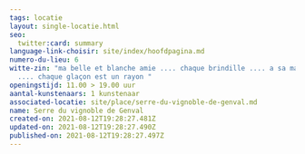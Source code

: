 ```yaml
---
tags: locatie
layout: single-locatie.html
seo:
  twitter:card: summary
language-link-choisir: site/index/hoofdpagina.md
numero-du-lieu: 6
witte-zin: "ma belle et blanche amie .... chaque brindille .... a sa mantille
  .... chaque glaçon est un rayon "
openingstijd: 11.00 > 19.00 uur
aantal-kunstenaars: 1 kunstenaar
associated-locatie: site/place/serre-du-vignoble-de-genval.md
name: Serre du vignoble de Genval
created-on: 2021-08-12T19:28:27.481Z
updated-on: 2021-08-12T19:28:27.490Z
published-on: 2021-08-12T19:28:27.497Z
---
```

